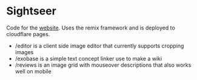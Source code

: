 # Sightseer

Code for the [website](https://iondrive.co). 
Uses the remix framework and is deployed to cloudflare pages.

* /editor is a client side image editor that currently supports cropping images
* /exobase is a simple text concept linker use to make a wiki
* /reviews is an image grid with mouseover descriptions that also works well on mobile
